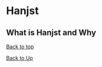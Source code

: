 
# Hanjst
## What is Hanjst and Why

[Back to top](/hanjst/what-is-hanjst)

[Back to Up](/hanjst/index)
<!--stackedit_data:
eyJoaXN0b3J5IjpbLTMyNzQzNTQwMF19
-->